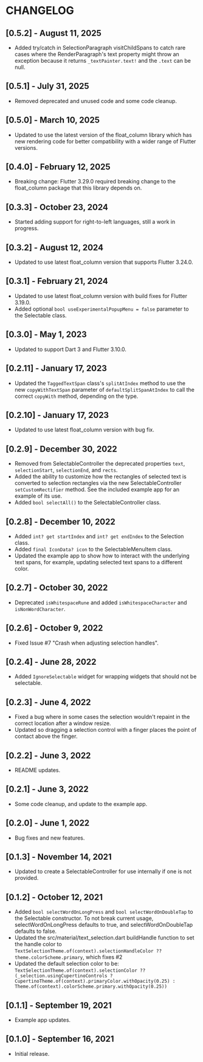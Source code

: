 # CHANGELOG

## [0.5.2] - August 11, 2025

* Added try/catch in SelectionParagraph visitChildSpans to catch rare cases where the RenderParagraph's text property might throw an exception because it returns `_textPainter.text!` and the `.text` can be null.

## [0.5.1] - July 31, 2025

* Removed deprecated and unused code and some code cleanup.

## [0.5.0] - March 10, 2025

* Updated to use the latest version of the float_column library which has new rendering code for better compatibility with a wider range of Flutter versions.

## [0.4.0] - February 12, 2025

* Breaking change: Flutter 3.29.0 required breaking change to the float_column package that this library depends on.

## [0.3.3] - October 23, 2024

* Started adding support for right-to-left languages, still a work in progress.

## [0.3.2] - August 12, 2024

* Updated to use latest float_column version that supports Flutter 3.24.0.

## [0.3.1] - February 21, 2024

* Updated to use latest float_column version with build fixes for Flutter 3.19.0.
* Added optional `bool useExperimentalPopupMenu = false` parameter to the Selectable class.

## [0.3.0] - May 1, 2023

* Updated to support Dart 3 and Flutter 3.10.0.

## [0.2.11] - January 17, 2023

* Updated the `TaggedTextSpan` class's `splitAtIndex` method to use the new `copyWithTextSpan` parameter of `defaultSplitSpanAtIndex` to call the correct `copyWith` method, depending on the type.

## [0.2.10] - January 17, 2023

* Updated to use latest float_column version with bug fix.

## [0.2.9] - December 30, 2022

* Removed from SelectableController the deprecated properties `text`, `selectionStart`, `selectionEnd`, and `rects`.
* Added the ability to customize how the rectangles of selected text is converted to selection rectangles via the new SelectableController `setCustomRectifier` method. See the included example app for an example of its use.
* Added `bool selectAll()` to the SelectableController class.

## [0.2.8] - December 10, 2022

* Added `int? get startIndex` and `int? get endIndex` to the Selection class.
* Added `final IconData? icon` to the SelectableMenuItem class.
* Updated the example app to show how to interact with the underlying text spans, for example, updating selected text spans to a different color.

## [0.2.7] - October 30, 2022

* Deprecated `isWhitespaceRune` and added `isWhitespaceCharacter` and `isNonWordCharacter`.

## [0.2.6] - October 9, 2022

* Fixed Issue #7 "Crash when adjusting selection handles".

## [0.2.4] - June 28, 2022

* Added `IgnoreSelectable` widget for wrapping widgets that should not be selectable.

## [0.2.3] - June 4, 2022

* Fixed a bug where in some cases the selection wouldn't repaint in the correct location after a window resize.
* Updated so dragging a selection control with a finger places the point of contact above the finger.

## [0.2.2] - June 3, 2022

* README updates.

## [0.2.1] - June 3, 2022

* Some code cleanup, and update to the example app.

## [0.2.0] - June 1, 2022

* Bug fixes and new features.

## [0.1.3] - November 14, 2021

* Updated to create a SelectableController for use internally if one is not provided.

## [0.1.2] - October 12, 2021

* Added `bool selectWordOnLongPress` and `bool selectWordOnDoubleTap` to the Selectable constructor. To not break current usage, selectWordOnLongPress defaults to true, and selectWordOnDoubleTap defaults to false.
* Updated the src/material/text_selection.dart buildHandle function to set the handle color to `TextSelectionTheme.of(context).selectionHandleColor ?? theme.colorScheme.primary`, which fixes #2
* Updated the default selection color to be: `TextSelectionTheme.of(context).selectionColor ?? (_selection.usingCupertinoControls ? CupertinoTheme.of(context).primaryColor.withOpacity(0.25) : Theme.of(context).colorScheme.primary.withOpacity(0.25))`

## [0.1.1] - September 19, 2021

* Example app updates.

## [0.1.0] - September 16, 2021

* Initial release.
